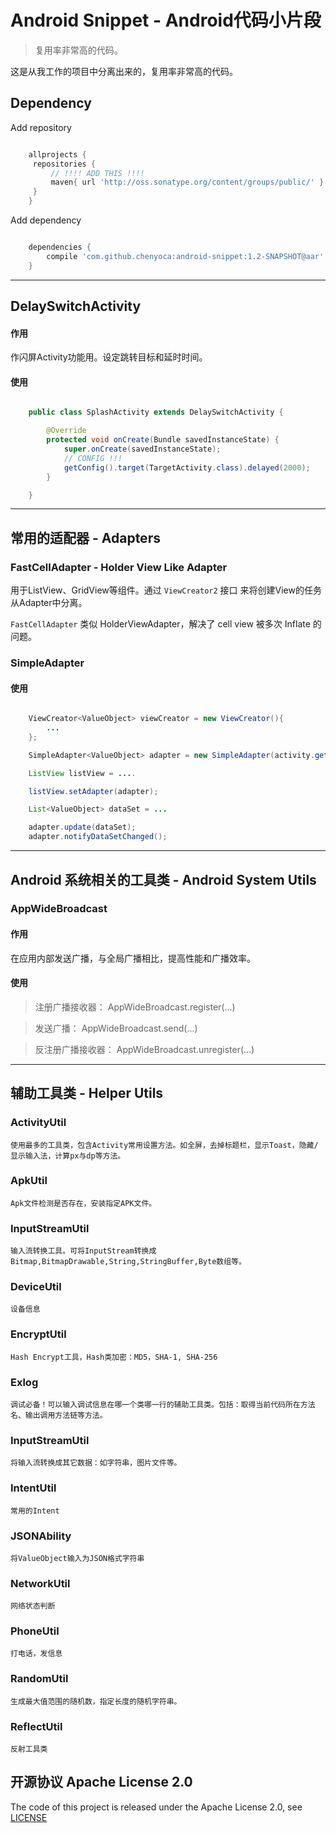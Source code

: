 # Android Snippet - Android代码小片段

> 复用率非常高的代码。

这是从我工作的项目中分离出来的，复用率非常高的代码。

## Dependency

Add repository

```groovy

    allprojects {
     repositories {
         // !!!! ADD THIS !!!!
         maven{ url 'http://oss.sonatype.org/content/groups/public/' }
     }
    }

```

Add dependency

```groovy

    dependencies {
        compile 'com.github.chenyoca:android-snippet:1.2-SNAPSHOT@aar'
    }

```


----

## DelaySwitchActivity

#### 作用

作闪屏Activity功能用。设定跳转目标和延时时间。

#### 使用

```java

    public class SplashActivity extends DelaySwitchActivity {

        @Override
        protected void onCreate(Bundle savedInstanceState) {
            super.onCreate(savedInstanceState);
            // CONFIG !!!
            getConfig().target(TargetActivity.class).delayed(2000);
        }

    }

```

----

## 常用的适配器 - Adapters


### FastCellAdapter - Holder View Like Adapter

用于ListView、GridView等组件。通过 `ViewCreator2` 接口 来将创建View的任务从Adapter中分离。

`FastCellAdapter` 类似 HolderViewAdapter，解决了 cell view 被多次 Inflate 的问题。

### SimpleAdapter

#### 使用

```java

    ViewCreator<ValueObject> viewCreator = new ViewCreator(){
        ...
    };

    SimpleAdapter<ValueObject> adapter = new SimpleAdapter(activity.getLayoutInflater(), viewCreator);

    ListView listView = ....

    listView.setAdapter(adapter);

    List<ValueObject> dataSet = ...

    adapter.update(dataSet);
    adapter.notifyDataSetChanged();

```

----

## Android 系统相关的工具类 - Android System Utils

### AppWideBroadcast

#### 作用

在应用内部发送广播，与全局广播相比，提高性能和广播效率。

#### 使用


> 注册广播接收器： AppWideBroadcast.register(...)

> 发送广播： AppWideBroadcast.send(...)

> 反注册广播接收器： AppWideBroadcast.unregister(...)

----

## 辅助工具类 - Helper Utils

### ActivityUtil

	使用最多的工具类，包含Activity常用设置方法。如全屏，去掉标题栏，显示Toast，隐藏/显示输入法，计算px与dp等方法。

### ApkUtil

	Apk文件检测是否存在，安装指定APK文件。

### InputStreamUtil

	输入流转换工具。可将InputStream转换成Bitmap,BitmapDrawable,String,StringBuffer,Byte数组等。

### DeviceUtil

	设备信息

### EncryptUtil

	Hash Encrypt工具，Hash类加密：MD5，SHA-1, SHA-256

### Exlog

	调试必备！可以输入调试信息在哪一个类哪一行的辅助工具类。包括：取得当前代码所在方法名、输出调用方法链等方法。

### InputStreamUtil

	将输入流转换成其它数据：如字符串，图片文件等。

### IntentUtil

	常用的Intent

### JSONAbility

	将ValueObject输入为JSON格式字符串

### NetworkUtil

	网络状态判断

### PhoneUtil

	打电话，发信息

### RandomUtil

	生成最大值范围的随机数，指定长度的随机字符串。

### ReflectUtil

	反射工具类


## 开源协议 Apache License 2.0

The code of this project is released under the Apache License 2.0, see [LICENSE](https://github.com/chenyoca/async-http-connection-core/blob/master/LICENSE)